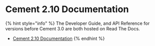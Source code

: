 # Cement 2.10 Documentation

{% hint style="info" %}
The Developer Guide, and API Reference for versions before Cement 3.0 are both hosted on Read The Docs.

* [Cement 2.10 Documentation](https://cement.readthedocs.io/en/2.10)
{% endhint %}

### 



